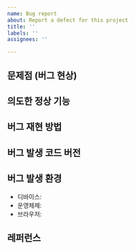 ```yaml
---
name: Bug report
about: Report a defect for this project
title: ''
labels: ''
assignees: ''

---
```


## 문제점 (버그 현상)



## 의도한 정상 기능



## 버그 재현 방법



## 버그 발생 코드 버전



## 버그 발생 환경

- 디바이스:
- 운영체제:
- 브라우저:

## 레퍼런스



